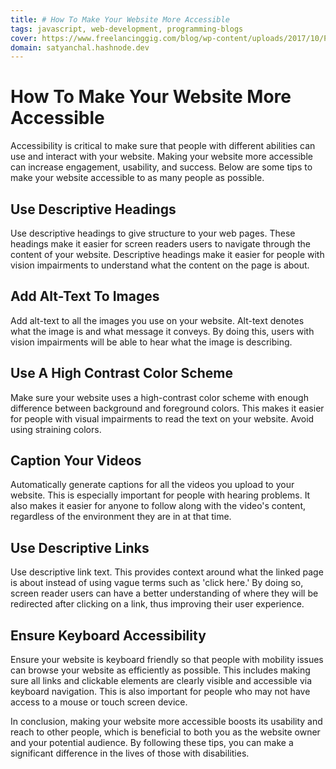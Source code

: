 ```yaml
---
title: # How To Make Your Website More Accessible
tags: javascript, web-development, programming-blogs
cover: https://www.freelancinggig.com/blog/wp-content/uploads/2017/10/Programming-Language-for-Future.png
domain: satyanchal.hashnode.dev
--- 
```

# How To Make Your Website More Accessible

Accessibility is critical to make sure that people with different abilities can use and interact with your website. Making your website more accessible can increase engagement, usability, and success. Below are some tips to make your website accessible to as many people as possible.

## Use Descriptive Headings

Use descriptive headings to give structure to your web pages. These headings make it easier for screen readers users to navigate through the content of your website. Descriptive headings make it easier for people with vision impairments to understand what the content on the page is about.

## Add Alt-Text To Images

Add alt-text to all the images you use on your website. Alt-text denotes what the image is and what message it conveys. By doing this, users with vision impairments will be able to hear what the image is describing.

## Use A High Contrast Color Scheme

Make sure your website uses a high-contrast color scheme with enough difference between background and foreground colors. This makes it easier for people with visual impairments to read the text on your website. Avoid using straining colors.

## Caption Your Videos

Automatically generate captions for all the videos you upload to your website. This is especially important for people with hearing problems. It also makes it easier for anyone to follow along with the video's content, regardless of the environment they are in at that time.

## Use Descriptive Links

Use descriptive link text. This provides context around what the linked page is about instead of using vague terms such as 'click here.' By doing so, screen reader users can have a better understanding of where they will be redirected after clicking on a link, thus improving their user experience.

## Ensure Keyboard Accessibility

Ensure your website is keyboard friendly so that people with mobility issues can browse your website as efficiently as possible. This includes making sure all links and clickable elements are clearly visible and accessible via keyboard navigation. This is also important for people who may not have access to a mouse or touch screen device.

In conclusion, making your website more accessible boosts its usability and reach to other people, which is beneficial to both you as the website owner and your potential audience. By following these tips, you can make a significant difference in the lives of those with disabilities.
